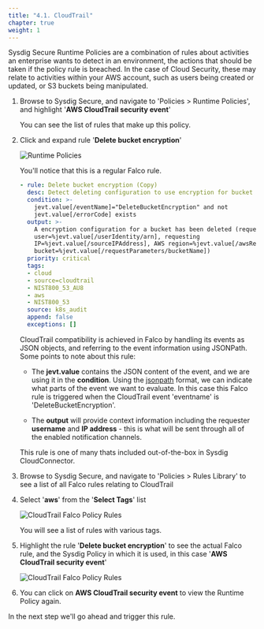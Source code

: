 ```yaml
---
title: "4.1. CloudTrail"
chapter: true
weight: 1
---
```


Sysdig Secure Runtime Policies are a combination of rules about activities an enterprise wants to detect in an environment, the actions that should be taken if the policy rule is breached. In the case of Cloud Security, these may relate to activities within your AWS account, such as users being created or updated, or S3 buckets being manipulated.

1. Browse to Sysdig Secure, and navigate to 'Policies > Runtime Policies', and highlight '**AWS CloudTrail security event**'

    <!-- ![Runtime Policies](/images/runtime_policies_01.png) -->

    You can see the list of rules that make up this policy.

2. Click and expand rule '**Delete bucket encryption**'

    ![Runtime Policies](/images/runtime_policies_03.png)

    You'll notice that this is a regular Falco rule.  

    ```YAML
    - rule: Delete bucket encryption (Copy)
      desc: Detect deleting configuration to use encryption for bucket storage
      condition: >-
        jevt.value[/eventName]="DeleteBucketEncryption" and not
        jevt.value[/errorCode] exists
      output: >-
        A encryption configuration for a bucket has been deleted (requesting
        user=%jevt.value[/userIdentity/arn], requesting
        IP=%jevt.value[/sourceIPAddress], AWS region=%jevt.value[/awsRegion],
        bucket=%jevt.value[/requestParameters/bucketName])
      priority: critical
      tags:
      - cloud
      - source=cloudtrail
      - NIST800_53_AU8
      - aws
      - NIST800_53
      source: k8s_audit
      append: false
      exceptions: []
    ```

    CloudTrail compatibility is achieved in Falco by handling its events as JSON objects, and referring to the event information using JSONPath. Some points to note about this rule:

     - The **jevt.value** contains the JSON content of the event, and we are using it in the **condition**. Using the [jsonpath](https://jsonpath.com/) format, we can indicate what parts of the event we want to evaluate.  In this case this Falco rule is triggered when the CloudTrail event 'eventname' is 'DeleteBucketEncryption'.

     - The **output** will provide context information including the requester **username** and **IP address** - this is what will be sent through all of the enabled notification channels.

    This rule is one of many thats included out-of-the-box in Sysdig CloudConnector.

3. Browse to Sysdig Secure, and navigate to 'Policies > Rules Library' to see a list of all Falco rules relating to CloudTrail

4. Select '**aws**' from the '**Select Tags**' list

    ![CloudTrail Falco Policy Rules](/images/falco_rules_01.png)

    You will see a list of rules with various tags.

5. Highlight the rule '**Delete bucket encryption**' to see the actual Falco rule, and the Sysdig Policy in which it is used, in this case '**AWS CloudTrail security event**'

    ![CloudTrail Falco Policy Rules](/images/falco_rules_02.png)

6. You can click on **AWS CloudTrail security event** to view the Runtime Policy again.

In the next step we'll go ahead and trigger this rule.
